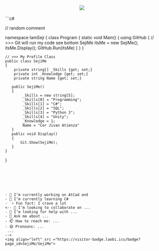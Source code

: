 <h1 align="center">
    <a href= "https://git.io/typing-svg">
        <img src =https://readme-typing-svg.herokuapp.com?font=roboto&color=130EF7&size=24&center=true&vCenter=true&width=700&height=70&lines=Welcome+to+my+Git+%F0%9F%98%81;Where+in+GitHub+I+Trust+my+safe;I+am+SejiMe+%F0%9F%90%B1%E2%80%8D%F0%9F%92%BB)>
    </a>
</h1>
```c#

// random comment

namespace IamSeji
{
    class Program
    {
       static void Main()
       {
            using GitHub
            {
                // >>> Git will run my code see bottom
                SejiMe itsMe = new SejiMe();
                itsMe.Display();
                GitHub.Run(itsMe)
            }
       }
    }
    
    // >>> My Profile Class
    public class SejiMe
    {
        private string[] _Skills {get; set;}
        private int _Knowledge {get; set;}
        private string Name {get; set;}

       public SejiMe()
       {
            _Skills = new string[5];
            _Skills[0] = "Programming";
            _Skills[1] = "C#";
            _Skills[2] = "SQL";
            _Skills[3] = "Python 3";
            _Skills[4] = "Unity";
            _Knowledge = 1;
            Name = "Cer Jivan Atienza"
       }
       public void Display()
       {
           Git.Show(SejiMe);
       }
    }
}
   

```






- 🔭 I’m currently working on AtCad and 
- 🌱 I’m currently learning C#
-  ⚡ Fun fact: I crave a lot
<-- 👯 I’m looking to collaborate on ...
- 🤔 I’m looking for help with ...
- 💬 Ask me about ...
- 📫 How to reach me: ...
- 😄 Pronouns: ...
 ...
-->
<img align="left" src ="https://visitor-badge.laobi.icu/badge?page_id=SejiMe/SejiMe">
